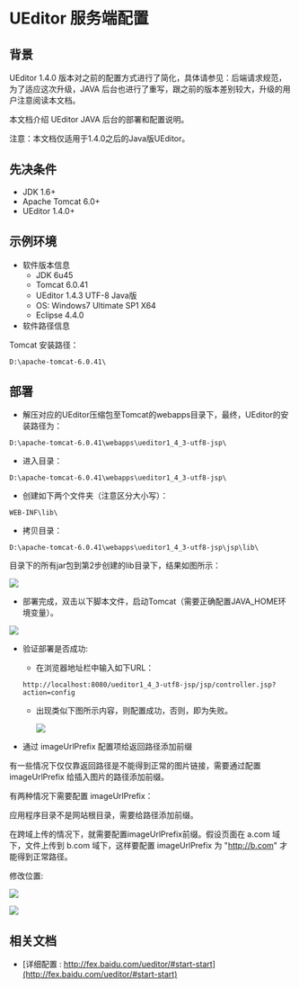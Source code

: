 # UEditor 服务端配置

## 背景
UEditor 1.4.0 版本对之前的配置方式进行了简化，具体请参见：后端请求规范，为了适应这次升级，JAVA 后台也进行了重写，跟之前的版本差别较大，升级的用户注意阅读本文档。

本文档介绍 UEditor JAVA 后台的部署和配置说明。

注意：本文档仅适用于1.4.0之后的Java版UEditor。

## 先决条件
* JDK 1.6+
* Apache Tomcat 6.0+
* UEditor 1.4.0+
        
## 示例环境
* 软件版本信息
   * JDK 6u45
   * Tomcat 6.0.41
   * UEditor 1.4.3 UTF-8 Java版
   * OS: Windows7 Ultimate SP1 X64
   * Eclipse 4.4.0
* 软件路径信息

Tomcat 安装路径： 
```
D:\apache-tomcat-6.0.41\
```

## 部署

* 解压对应的UEditor压缩包至Tomcat的webapps目录下，最终，UEditor的安装路径为：

```
D:\apache-tomcat-6.0.41\webapps\ueditor1_4_3-utf8-jsp\
```

* 进入目录：

```
D:\apache-tomcat-6.0.41\webapps\ueditor1_4_3-utf8-jsp\ 
```

* 创建如下两个文件夹（注意区分大小写）：

```
WEB-INF\lib\
```

* 拷贝目录：

```
D:\apache-tomcat-6.0.41\webapps\ueditor1_4_3-utf8-jsp\jsp\lib\
```

目录下的所有jar包到第2步创建的lib目录下，结果如图所示：

![](https://eden-notes-pic-hosting.oss-cn-shenzhen.aliyuncs.com/notes/images/20240121223632.png)

* 部署完成，双击以下脚本文件，启动Tomcat（需要正确配置JAVA_HOME环境变量）。

![](https://eden-notes-pic-hosting.oss-cn-shenzhen.aliyuncs.com/notes/images/20240121223657.png)

* 验证部署是否成功:
  * 在浏览器地址栏中输入如下URL：
   
   ```
   http://localhost:8080/ueditor1_4_3-utf8-jsp/jsp/controller.jsp?action=config
   ```
   
  * 出现类似下图所示内容，则配置成功，否则，即为失败。
   
    ![](https://eden-notes-pic-hosting.oss-cn-shenzhen.aliyuncs.com/notes/images/20240121224114.png)

* 通过 imageUrlPrefix 配置项给返回路径添加前缀

有一些情况下仅仅靠返回路径是不能得到正常的图片链接，需要通过配置 imageUrlPrefix 给插入图片的路径添加前缀。

有两种情况下需要配置 imageUrlPrefix：

应用程序目录不是网站根目录，需要给路径添加前缀。

在跨域上传的情况下，就需要配置imageUrlPrefix前缀。假设页面在 a.com 域下，文件上传到 b.com 域下，这样要配置 imageUrlPrefix 为 "http://b.com" 才能得到正常路径。

修改位置:

![](https://eden-notes-pic-hosting.oss-cn-shenzhen.aliyuncs.com/notes/images/20240121224146.png)

![](https://eden-notes-pic-hosting.oss-cn-shenzhen.aliyuncs.com/notes/images/20240121224214.png)

## 相关文档

* [详细配置 : http://fex.baidu.com/ueditor/#start-start](http://fex.baidu.com/ueditor/#start-start)